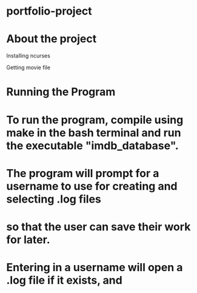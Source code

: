 # portfolio-project

# About the project

Installing ncurses

Getting movie file

# Running the Program
# To run the program, compile using make in the bash terminal and run the executable "imdb_database".
# The program will prompt for a username to use for creating and selecting .log files
# so that the user can save their work for later.
# Entering in a username will open a .log file if it exists, and 
